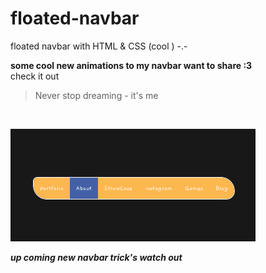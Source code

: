 # floated-navbar
floated navbar with HTML &amp; CSS (cool ) -.- 
<br>

**some cool new animations to my navbar want to share :3**
<br>
check it out
<br>
> Never stop dreaming - it's me

<br>

![animated navbar by zaid alzyoud](navbar.gif)

***up coming new navbar trick's watch out***
